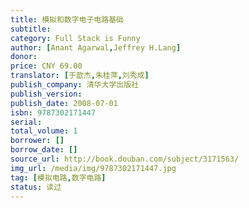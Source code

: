```yaml
---
title: 模拟和数字电子电路基础
subtitle: 
category: Full Stack is Funny
author: [Anant Agarwal,Jeffrey H.Lang]
donor: 
price: CNY 69.00
translator: [于歆杰,朱桂萍,刘秀成]
publish_company: 清华大学出版社
publish_version: 
publish_date: 2008-07-01
isbn: 9787302171447
serial: 
total_volume: 1
borrower: []
borrow_date: []
source_url: http://book.douban.com/subject/3171563/
img_url: /media/img/9787302171447.jpg
tag: [模拟电路,数字电路]
status: 读过
---
```

